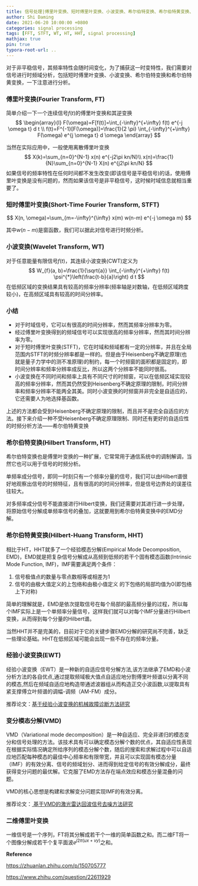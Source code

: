 ```yaml
---
title: 信号处理|傅里叶变换、短时傅里叶变换、小波变换、希尔伯特变换、希尔伯特黄变换、经验小波变换、变分模态分解
author: Shi Daming
date: 2021-06-20 10:00:00 +0800
categories: signal processing
tags: [FFT, STFT, WT, HT, HHT, signal processing]
mathjax: true
pin: true
typora-root-url: ..
---
```




对于非平稳信号，其频率特性会随时间变化，为了捕获这一时变特性，我们需要对信号进行时频域分析，包括短时傅里叶变换、小波变换、希尔伯特变换和希尔伯特黄变换，一下注意进行分析。

### 傅里叶变换(Fourier Transform, FT)

简单介绍一下一个连续信号$f(t)$的傅里叶变换和其逆变换
$$
\begin{array}{l}
F(\omega)=F[f(t)]=\int_{-\infty}^{+\infty} f(t) e^{-j \omega t} d t \\
f(t)=F^{-1}[F(\omega)]=\frac{1}{2 \pi} \int_{-\infty}^{+\infty} F(\omega) e^{j \omega t} d \omega
\end{array}
$$

当然在实际应用中，一般使用离散傅里叶变换
$$
X(k)=\sum_{n=0}^{N-1} x(n) e^{-j2\pi kn/N}\\
x(n)=\frac{1}{N}\sum_{n=0}^{N-1} X(n) e^{j2\pi kn/N}
$$
如果信号的频率特性在任何时间都不发生改变(即该信号是平稳信号)的话，使用傅里叶变换是没有问题的，然而如果该信号是非平稳信号，这时候时域信息就相当重要了。

### 短时傅里叶变换(Short-Time Fourier Transform, STFT)

$$
X(n, \omega)=\sum_{m=-\infty}^{\infty} x(m) w(n-m) e^{-j \omega m}
$$

其中$w(n-m)$是窗函数，我们可以据此对信号进行时频分析。

### 小波变换(Wavelet Transform, WT)

对于任意能量有限信号$f(t)$，其连续小波变换(CWT)定义为
$$
W_{f}(a, b)=\frac{1}{\sqrt{a}} \int_{-\infty}^{+\infty} f(t) \psi^{*}\left(\frac{t-b}{a}\right) d t
$$
在低频区域的变换结果具有较高的频率分辨率(频率轴是对数轴，在低频区域跨度较小)，在高频区域具有较高的时间分辨率。

### 小结

- 对于时域信号，它可以有很高的时间分辨率，然而其频率分辨率为零。
- 经过傅里叶变换得到的频域信号可以实现很高的频率分辨率，然而其时间分辨率为零。
- 对于短时傅里叶变换(STFT)，它在时域和频域都有一定的分辨率，并且在全局范围内STFT的时频分辨率都是一样的。但是由于Heisenberg不确定原理(也就是量子力学中的测不准原理)的制约，每一个时频窗的面积都是固定的，即时间分辨率和频率分辨率成反比，所以这两个分辨率不能同时很高。
- 小波变换在不同时间和频率上具有不同尺寸的时频窗，可以在低频区域实现较高的频率分辨率，然而其仍然受到Heisenberg不确定原理的限制，时间分辨率和频率分辨率不能两全其美。同时小波变换的时频窗并非完全是自适应的，它还需要人为地选择基函数。

上述的方法都会受到Heisenberg不确定原理的限制，而且并不是完全自适应的方法。接下来介绍一种不受Heisenberg不确定原理限制、同时还有更好的自适应性的时频分析方法——希尔伯特黄变换

### 希尔伯特变换(Hilbert Transform, HT)

希尔伯特变换也是傅里叶变换的一种扩展，它常常用于通信系统中的调制解调，当然它也可以用于信号的时频分析。

单频率成分信号，即同一时刻只有一个频率分量的信号，我们可以由Hilbert谱很好地观察出信号的时频特征，且有很高的的时间分辨率，但是信号边界处的误差往往较大。

对多频率成分信号不能直接进行Hilbert变换，我们还需要对其进行进一步处理，将原始信号分解成单频率信号的叠加，这就要用到希尔伯特黄变换中的EMD分解。

### 希尔伯特黄变换(Hilbert-Huang Transform, HHT)

相比于HT，HHT就多了一个经验模态分解(Empirical Mode Decomposition, EMD)，EMD就是把复杂信号分解成从高频到低频的若干个固有模态函数(Intrinsic Mode Function, IMF)，IMF需要满足两个条件：

1. 信号极值点的数量与零点数相等或相差为1
2. 信号的由极大值定义的上包络和由极小值定义 的下包络的局部均值为0(即包络上下对称)

简单的理解就是，EMD是依次提取信号在每个局部的最高频分量的过程，所以每个IMF实际上是一个单频率分量信号，这样我们就可以对每个IMF分量进行Hilbert变换，从而得到每个分量的Hilbert谱。

当然HHT并不是完美的，目前对于它的关键步骤EMD分解的研究尚不完善，缺乏一些理论基础。HHT在低频区域可能会出现一些不存在的频率分量。

### 经验小波变换(EWT)

经验小波变换（EWT）是一种新的自适应信号分解方法,该方法继承了EMD和小波分析方法的各自优点,通过提取频域极大值点自适应地分割傅里叶频谱以分离不同的模态,然后在频域自适应地构造带通滤波器组从而构造正交小波函数,以提取具有紧支撑傅立叶频谱的调幅-调频（AM-FM）成分。

推荐论文：[基于经验小波变换的机械故障诊断方法研究](https://kns.cnki.net/kcms/detail/detail.aspx?dbcode=CJFD&dbname=CJFDLAST2015&filename=YQXB201411003&v=BAME6dADRg3hOUnynmQVUKsxm%25mmd2FjYPYGBRfazqTaU5nsKX1iiwwW3TcNUdsL%25mmd2F2hgO)

### 变分模态分解(VMD)

VMD（Variational mode decomposition）是一种自适应、完全非递归的模态变分和信号处理的方法。该技术具有可以确定模态分解个数的优点，其自适应性表现在根据实际情况确定所给序列的模态分解个数，随后的搜索和求解过程中可以自适应地匹配每种模态的最佳中心频率和有限带宽，并且可以实现固有模态分量（IMF）的有效分离、信号的频域划分、进而得到给定信号的有效分解成分，最终获得变分问题的最优解。它克服了EMD方法存在端点效应和模态分量混叠的问题。

VMD的核心思想是构建和求解变分问题实现IMF的有效分离。

推荐论文：[ 基于VMD的激光雷达回波信号去噪方法研究](https://kns.cnki.net/kcms/detail/detail.aspx?dbcode=CJFD&dbname=CJFDLAST2019&filename=JGHW201811024&v=UsZgNaRI7%25mmd2BXIcXhf68qkQ0zRFSa2mGSVb5rb%25mmd2FL48hZ9plvZdpsKV6H3NsWeyu3YT)

### 二维傅里叶变换

一维信号是一个序列，FT将其分解成若干个一维的简单函数之和。而二维FT将一个图像分解成若干个复平面波$e^{j 2 \pi(u x+v y)}$之和。

**Reference**

https://zhuanlan.zhihu.com/p/150705777

https://www.zhihu.com/question/22611929
